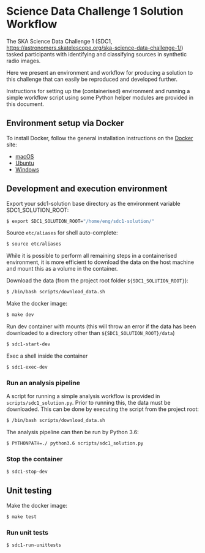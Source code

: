 # Science Data Challenge 1 Solution Workflow

The SKA Science Data Challenge 1 (SDC1, https://astronomers.skatelescope.org/ska-science-data-challenge-1/) tasked participants with identifying and classifying sources in synthetic radio images.

Here we present an environment and workflow for producing a solution to this challenge that can easily be reproduced and developed further.

Instructions for setting up the (containerised) environment and running a simple workflow script using some Python helper modules are provided in this document.

## Environment setup via Docker

To install Docker, follow the general installation instructions on the [Docker](https://docs.docker.com/install/) site:

- [macOS](https://docs.docker.com/docker-for-mac/install/)
- [Ubuntu](https://docs.docker.com/install/linux/docker-ce/ubuntu/)
- [Windows](https://docs.docker.com/docker-for-windows/install/)

## Development and execution environment

Export your sdc1-solution base directory as the environment variable SDC1_SOLUTION_ROOT:

```bash
$ export SDC1_SOLUTION_ROOT="/home/eng/sdc1-solution/"
```

Source `etc/aliases` for shell auto-complete:

```bash
$ source etc/aliases
```

While it is possible to perform all remaining steps in a containerised environment, it is more efficient to download the data on the host machine and mount this as a volume in the container.

Download the data (from the project root folder `${SDC1_SOLUTION_ROOT}`):

```bash
$ /bin/bash scripts/download_data.sh
```

Make the docker image:

```bash
$ make dev
```

Run dev container with mounts (this will throw an error if the data has been downloaded to a directory other than `${SDC1_SOLUTION_ROOT}/data`)

```bash
$ sdc1-start-dev
```

Exec a shell inside the container

```bash
$ sdc1-exec-dev
```

### Run an analysis pipeline

A script for running a simple analysis workflow is provided in `scripts/sdc1_solution.py`. Prior to running this, the data must be downloaded. This can be done by executing the script from the project root:

```bash
$ /bin/bash scripts/download_data.sh
```

The analysis pipeline can then be run by Python 3.6:

```bash
$ PYTHONPATH=./ python3.6 scripts/sdc1_solution.py
```

### Stop the container

```bash
$ sdc1-stop-dev
```

## Unit testing

Make the docker image:

```bash
$ make test
```

### Run unit tests

```bash
$ sdc1-run-unittests
```
